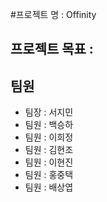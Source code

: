 #프로젝트 명 : Offinity
## 프로젝트 목표 : 
## 팀원
- 팀장 : 서지민
- 팀원 : 백승하
- 팀원 : 이희정 
- 팀원 : 김현조
- 팀원 : 이현진
- 팀원 : 홍중택
- 팀원 : 배상엽
